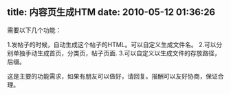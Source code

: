 title: 内容页生成HTM
date: 2010-05-12 01:36:26
---

需要以下几个功能： 

1.发帖子的时候，自动生成这个帖子的HTML。可以自定义生成文件名。 
2.可以分别单独手动生成首页，分类页，帖子页面. 
3.可以自定义以生成文件的存放路径，后缀。 

这是主要的功能需求，如果有朋友可以做好，请回复。报酬可以友好协商，保证合理。